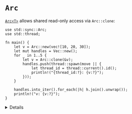 # `Arc`

[`Arc<T>`][1] allows shared read-only access via `Arc::clone`:

```rust,editable
use std::sync::Arc;
use std::thread;

fn main() {
    let v = Arc::new(vec![10, 20, 30]);
    let mut handles = Vec::new();
    for _ in 1..5 {
        let v = Arc::clone(&v);
        handles.push(thread::spawn(move || {
            let thread_id = thread::current().id();
            println!("{thread_id:?}: {v:?}");
        }));
    }

    handles.into_iter().for_each(|h| h.join().unwrap());
    println!("v: {v:?}");
}
```

[1]: https://doc.rust-lang.org/std/sync/struct.Arc.html

<details>

- `Arc` stands for "Atomic Reference Counted", a thread safe version of `Rc`
  that uses atomic operations.
- `Arc<T>` implements `Clone` whether or not `T` does. It implements `Send` and
  `Sync` if and only if `T` implements them both.
- `Arc::clone()` has the cost of atomic operations that get executed, but after
  that the use of the `T` is free.
- Beware of reference cycles, `Arc` does not use a garbage collector to detect
  them.
  - `std::sync::Weak` can help.

</details>
